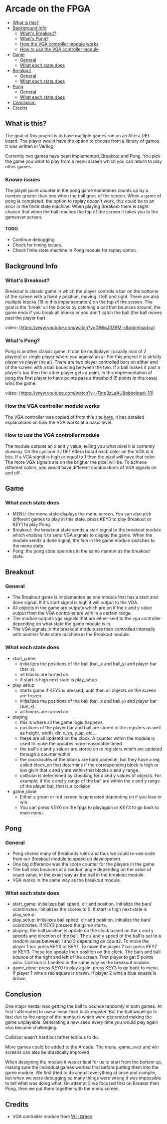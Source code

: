 # Arcade on the FPGA

* [What is this?](./Development-Guide#what-is-this)
* [Background Info](./Development-Guide#background-info)
    * [What's Breakout?](./Development-Guide#whats-breakout)
    * [What's Pong?](./Development-Guide#whats-pong)
    * [How the VGA controller module works](./Development-Guide#how-the-vga-controller-module-works)
    * [How to *use* the VGA controller module](./Development-Guide#how-to-use-the-vga-controller-module)
* [Game](./Development-Guide#menu)
    * [General](./Development-Guide#General)
    * [What each state does](./Development-Guide#what-each-state-does)
* [Breakout](./Development-Guide#breakout)
    * [General](./Development-Guide#General)
    * [What each state does](./Development-Guide#what-each-state-does)
* [Pong](./Development-Guide#breakout)
    * [General](./Development-Guide#General)
    * [What each state does](./Development-Guide#what-each-state-does)
* [Conclusion](./Development-Guide#conclusion)
* [Credits](./Development-Guide#credits)

## What is this?
The goal of this project is to have multiple games run on an Altera DE1 board. The player would have the option to choose from a library of games. It was written in Verilog.

Currently two games have been implemented, Breakout and Pong. You pick the game you want to play from a menu screen which you can return to play other games.

### Known issues
The player point counter in the pong game sometimes counts up by a number greater than one when the ball goes of the screen. 
When a game of pong is completed, the option to replay doesn't work, this could be to an error in the finite state machine.
When playing Breakout there is slight chance that when the ball reaches the top of the screen it takes you to the gameover screen.

#### TODO
* Continue debugging.
* Check for timing issues.
* Check finite state machine in Pong module for replay option.

## Background Info
### What's Breakout?
Breakout is classic game in which the player controls a bar on the bottome of the screen with a fixed y position, moving it left and right. There are also multiple blocks (18 in this implementation) on the top of the screen. The goal is the 'break' all the blocks by catching a ball that bounces around, the game ends if you break all blocks or you don't catch the ball (the ball moves past the player bar).

video:
(https://www.youtube.com/watch?v=GWiqJ0Z6M-c&pbjreload=a)

### What's Pong?
Pong is another classic game. It can be multiplayer (usually max of 2 players) or single player where you against an ai. For this project it is strictly player vs player (no ai). There are two player controlled bars on either end of the screen with a ball bouncing between the two. If a ball makes it past a player's bar then the other player gets a point. In this implementation of pong the first player to have points pass a threshold (5 points in this case) wins the game.

video:
(https://www.youtube.com/watch?v=-Tjnp3zLaAU&pbjreload=10)

### How the VGA controller module works
The VGA controller was copied of from this site [here](https://timetoexplore.net/blog/arty-fpga-vga-verilog-01), it has detailed explanations on how the VGA works at a basic level.

### How to *use* the VGA controller module
The module outputs an x and y value, telling you what pixel it is currently drawing. On the cyclone II / DE1 Altera board each color on the VGA is 4 bits. If a VGA signal is high or equal to 1 then the pixel will have that color. The more VGA signals are on the brigher the pixel will be. To achieve different colors, you would have different combinations of VGA signals on and off.

## Game
### What each state does
* MENU: the menu state displays the menu screen. You can also pick different games to play in this state. press KEY0 to play Breakout or KEY1 to play Pong.
* Breakout: the breakout state sends a start signal to the breakout module which enables it to send VGA signals to display the game. When the module sends a done signal, the fsm in the game module switches to the menu state.
* Pong: the pong state operates in the same manner as the breakout state.

## Breakout
### General
* The Breakout game is implemented as one module that has a start and done signal. If it's start signal is high it will output to the VGA.
* All objects in the game are outputs which are on if the x and y value output from the VGA controller are with in a certain range. 
* The module outputs vga signals that are either sent to the vga controller depending on what state the game module is in.
* The VGA signals in the breakout module are then controlled internally with another finite state machine in the Breakout module.

### What each state does
* start_game
   * initializes the positions of the ball (ball_x and ball_y) and player bar (bar_x).
   * all blocks are turned on.
   * if start is high next state is play_setup.
* play_setup
   * starts game if KEY3 is pressed, until then all objects on the screen are frozen.
   * initializes the positions of the ball (ball_x and ball_y) and player bar (bar_x).
   * all blocks are turned on.
* playing 
   * this is where all the game logic happens.
   * positions of the player bar and ball are stored in the registers as well as height, width, dir, x_sp, y_sp, etc...
   * these are all updated on the clock. A counter within the module is used to make the updates more reasonable timed.
   * the ball's x and y values are stored on to registers which are updated through a counter within
   * the coordinates of the blocks are hard coded in, but they have a reg called block_on that determins if the corresponding block is high or low givin that x and y are within that blocks x and y range.
   * collision is determined by checking for x and y values of objects. For example, if the x and y range of the ball are within the x and y range of the player bar, that is a collision. 
* game_done
   * Either a green or red screen is generated depending on if you lose or win.
   * You can press KEY0 on the fpga to playagain or KEY3 to go back to main menu.

## Pong
### General
* Pong shared many of Breakouts rules and thus we could re-use code from our Breakout module to speed up development.
* One big difference was the score counter for the players in the game.
* The ball also bounces at a random angle depending on the value of count value, in the exact way as the ball in the breakout module.
* VGA works in the same way as the breakout module.

### What each state does
* start_game: initializes ball speed, dir and position. Initialize the bars' coordinates. Initializes the scores to 0. If start is high next state is play_setup.
* play_setup: Initializes ball speed, dir and position. Initialize the bars' coordinates. 
If KEY3 pressed the game starts.
* playing: the ball position is update on the clock based on the x and y speeds and direction of the ball. The x and y speed of the ball is set to a random value between 1 and 3 depending on count2. To move the player 1 bar press KEY0 or KEY1. To move the player 2 bar press KEY2 or KEY3. These too update their position on the clock. The bars and ball bounce of the right and left of the screen. First player to get 5 points wins. Collision is handled in the same way as the breakout module.
* game_done: press KEY0 to play again, press KEY3 to go back to menu. If player 1 wins a red square is drawn. If player 2 wins a blue square is drawn

## Conclusion
One major herdal was getting the ball to bounce randomly in both games. At first I attempted to use a linear fead back register. But the ball would go to fast due to the range of the numbers which were generated making the game unplayable. Generating a new seed every time you would play again also became challenging. 

Collision wasn't hard but rather tedious to do. 

More games could be added to the Arcade. The menu, game_over and win screens can also be drastically improved

When designing the module it was critical for us to start from the bottom up, making sure the individual games worked first before putting them into the game module. We first tried to do almost everything at once and compile, but when we were debugging so many things were wrong it was impossible to tell what was doing what. On attempt 2 we focused first on Breaker then Pong, then we put them together with the menu screen.

## Credits
* VGA controller module from [Will Green](https://timetoexplore.net/blog/arty-fpga-vga-verilog-01)
